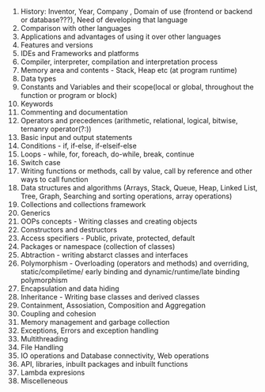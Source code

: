 1. History: Inventor, Year, Company , Domain of use (frontend or backend or database???), Need of developing that language
2. Comparison with other languages
3. Applications and advantages of using it over other languages
4. Features and versions
5. IDEs and Frameworks and platforms
6. Compiler, interpreter, compilation and interpretation process
7. Memory area and contents - Stack, Heap etc (at program runtime)
8. Data types
9. Constants and Variables and their scope(local or global, throughout the function or program or block)
10. Keywords
11. Commenting and documentation
12. Operators and precedences (arithmetic, relational, logical, bitwise, ternanry operator(?:))
13. Basic input and output statements
14. Conditions - if, if-else, if-elseif-else
15. Loops - while, for, foreach, do-while, break, continue
16. Switch case
17. Writing functions or methods, call by value, call by reference and other ways to call function
18. Data structures and algorithms (Arrays, Stack, Queue, Heap, Linked List, Tree, Graph, Searching and sorting operations, array operations)
19. Collections and collections framework
20. Generics
21. OOPs concepts - Writing classes and creating objects
22. Constructors and destructors
23. Access specifiers - Public, private, protected, default
24. Packages or namespace (collection of classes)
25. Abtraction - writing abstarct classes and interfaces
26. Polymorphism - Overloading (operators and methods) and overriding, static/compiletime/ early binding and dynamic/runtime/late binding polymorphism
27. Encapsulation and data hiding
28. Inheritance - Writing base classes and derived classes
29. Containment, Assosiation, Composition and Aggregation
30. Coupling and cohesion
31. Memory management and garbage collection
32. Exceptions, Errors and exception handling
33. Multithreading
34. File Handling
35. IO operations and Database connectivity, Web operations
36. API, libraries, inbuilt packages and inbuilt functions
37. Lambda expresions
38. Miscelleneous
